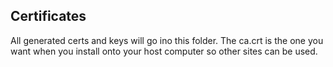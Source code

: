 ## Certificates
All generated certs and keys will go ino this folder. The ca.crt is the one you want when you install onto your host computer so other sites can be used. 
